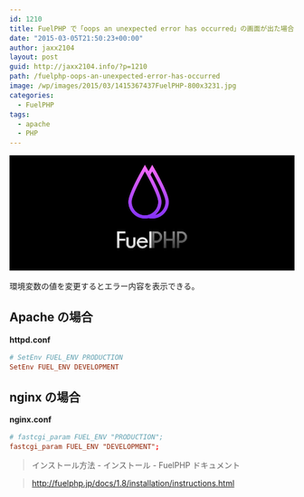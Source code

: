 ```yaml
---
id: 1210
title: FuelPHP で「oops an unexpected error has occurred」の画面が出た場合
date: "2015-03-05T21:50:23+00:00"
author: jaxx2104
layout: post
guid: http://jaxx2104.info/?p=1210
path: /fuelphp-oops-an-unexpected-error-has-occurred
image: /wp/images/2015/03/1415367437FuelPHP-800x3231.jpg
categories:
  - FuelPHP
tags:
  - apache
  - PHP
---
```


<img src="./1415367437FuelPHP.jpg" alt="1415367437FuelPHP" />

環境変数の値を変更するとエラー内容を表示できる。

## Apache の場合

**httpd.conf**

```conf
# SetEnv FUEL_ENV PRODUCTION
SetEnv FUEL_ENV DEVELOPMENT
```

<!--more-->

## nginx の場合

**nginx.conf**

```conf
# fastcgi_param FUEL_ENV "PRODUCTION";
fastcgi_param FUEL_ENV "DEVELOPMENT";
```

> インストール方法 - インストール - FuelPHP ドキュメント

> <a href="http://fuelphp.jp/docs/1.8/installation/instructions.html" title="http://fuelphp.jp/docs/1.8/installation/instructions.html" target="_blank">http://fuelphp.jp/docs/1.8/installation/instructions.html</a>
